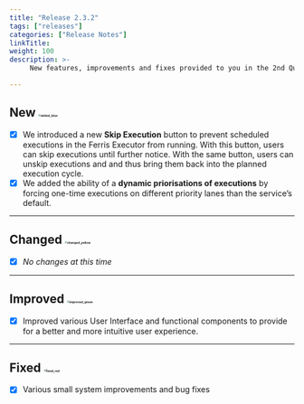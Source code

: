 ```yaml
---
title: "Release 2.3.2"
tags: ["releases"] 
categories: ["Release Notes"]
linkTitle:
weight: 100
description: >-
     New features, improvements and fixes provided to you in the 2nd Quarter of the year 2023.

---
```


## New <img src="/images/added_blue.png" alt="added_blue" style="zoom:25%;" />

- [x] We introduced a new **Skip Execution** button to prevent scheduled executions in the Ferris Executor from running. With this button, users can skip executions until further notice. With the same button, users can unskip executions and and thus bring them back into the planned execution cycle.
- [x] We added the ability of a **dynamic priorisations of executions** by forcing one-time executions on different priority lanes than the service’s default.

---

## Changed <img src="/images/changed_yellow.png" alt="changed_yellow" style="zoom:25%;" />

- [x] _No changes at this time_

---

## Improved <img src="/images/improved_green.png" alt="improved_green" style="zoom:25%;" />

- [x] Improved various User Interface and functional components to provide for a better and more intuitive user experience.

---

## Fixed <img src="/images/fixed_red.png" alt="fixed_red" style="zoom:25%;" />

- [x] Various small system improvements and bug fixes